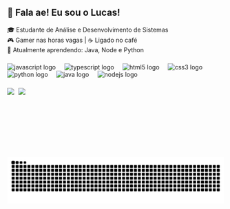 <h2 align="left">👋 Fala ae! Eu sou o Lucas!</h2>

🎓 Estudante de Análise e Desenvolvimento de Sistemas  
🎮 Gamer nas horas vagas | ☕ Ligado no café <br>
🌱 Atualmente aprendendo: Java, Node e Python

###

<div align="left">
  <img src="https://cdn.jsdelivr.net/gh/devicons/devicon/icons/javascript/javascript-original.svg" height="30" alt="javascript logo"  />
  <img width="12" />
  <img src="https://cdn.jsdelivr.net/gh/devicons/devicon/icons/typescript/typescript-original.svg" height="30" alt="typescript logo"  />
  <img width="12" />
  <img src="https://cdn.jsdelivr.net/gh/devicons/devicon/icons/html5/html5-original.svg" height="30" alt="html5 logo"  />
  <img width="12" />
  <img src="https://cdn.jsdelivr.net/gh/devicons/devicon/icons/css3/css3-original.svg" height="30" alt="css3 logo"  />
  <img width="12" />
  <img src="https://cdn.jsdelivr.net/gh/devicons/devicon/icons/python/python-original.svg" height="30" alt="python logo"  />
  <img width="12" />
  <img src="https://cdn.jsdelivr.net/gh/devicons/devicon/icons/java/java-original.svg" height="30" alt="java logo"  />
  <img width="12" />
  <img src="https://cdn.jsdelivr.net/gh/devicons/devicon/icons/nodejs/nodejs-original.svg" height="30" alt="nodejs logo"  />
</div>

###

<div style="display: flex; gap: 10px; flex-wrap: wrap; align-items: flex-start;">
  <img 
    height="160em" 
    src="https://github-readme-stats.vercel.app/api?username=llLucasPrado&show_icons=true&theme=tokyonight&include_all_commits=true&locale=pt-br" 
  />
  <img 
    height="160em" 
    src="https://github-readme-stats-sigma-five.vercel.app/api/top-langs/?username=llLucasPrado&layout=compact&langs_count=6&theme=tokyonight&custom_title=Linguagens%20mais%20usadas"
  />
</div>

<picture align="center">
  <source media="(prefers-color-scheme: dark)" srcset="https://raw.githubusercontent.com/llLucasprado/llLucasprado/output/github-contribution-grid-snake-dark.svg">
  <source media="(prefers-color-scheme: light)" srcset="https://raw.githubusercontent.com/llLucasprado/llLucasprado/output/github-contribution-grid-snake-dark.svg">
  <img align="center" alt="github contribution grid snake animation" src="https://raw.githubusercontent.com/llLucasPrado/llLucasPrado/output/github-contribution-grid-snake.svg">
</picture>
